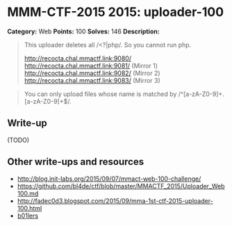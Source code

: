 # MMM-CTF-2015 2015: uploader-100

**Category:** Web
**Points:** 100
**Solves:** 146
**Description:**

> This uploader deletes all /<\?|php/. So you cannot run php.
>
> http://recocta.chal.mmactf.link:9080/
> http://recocta.chal.mmactf.link:9081/ (Mirror 1)
> http://recocta.chal.mmactf.link:9082/ (Mirror 2)
> http://recocta.chal.mmactf.link:9083/ (Mirror 3)

> You can only upload files whose name is matched by /^[a-zA-Z0-9]+\.[a-zA-Z0-9]+$/.
>

## Write-up

(TODO)

## Other write-ups and resources

* <http://blog.init-labs.org/2015/09/07/mmact-web-100-challenge/> 
* <https://github.com/bl4de/ctf/blob/master/MMACTF_2015/Uploader_Web100.md>
* <http://fadec0d3.blogspot.com/2015/09/mma-1st-ctf-2015-uploader-100.html>
* [b01lers](https://b01lers.net/challenges/MMA%20CTF%202015/Uploader/54/)
